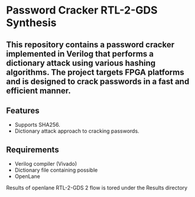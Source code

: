 # Password Cracker RTL-2-GDS Synthesis

This repository contains a password cracker implemented in Verilog that performs a dictionary attack using various hashing algorithms. The project targets FPGA platforms and is designed to crack passwords in a fast and efficient manner.
----------------

## Features
- Supports SHA256.
- Dictionary attack approach to cracking passwords.


## Requirements
- Verilog compiler (Vivado)
- Dictionary file containing possible 
- OpenLane

Results of openlane RTL-2-GDS 2 flow is tored under the Results directory